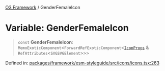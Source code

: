 [O3 Framework](../API.md) / GenderFemaleIcon

# Variable: GenderFemaleIcon

> `const` **GenderFemaleIcon**: `MemoExoticComponent`\<`ForwardRefExoticComponent`\<[`IconProps`](../type-aliases/IconProps.md) & `RefAttributes`\<`SVGSVGElement`\>\>\>

Defined in: [packages/framework/esm-styleguide/src/icons/icons.tsx:263](https://github.com/habeshabro/openmrs-esm-core/blob/main/packages/framework/esm-styleguide/src/icons/icons.tsx#L263)
